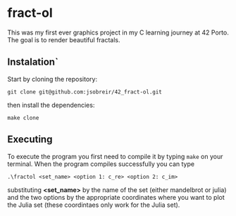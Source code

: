 # fract-ol
This was my first ever graphics project in my C learning journey at 42 Porto. The goal is to render beautiful fractals.

## Instalation`
Start by cloning the repository:
```
git clone git@github.com:jsobreir/42_fract-ol.git
```

then install the dependencies:
```
make clone
```

## Executing
To execute the program you first need to compile it by typing `make` on your terminal.
When the program compiles successfully you can type
```
.\fractol <set_name> <option 1: c_re> <option 2: c_im>
```
substituting **<set_name>** by the name of the set (either mandelbrot or julia) and the two options by the appropriate coordinates where you want to plot the Julia set (these coordintaes only work for the Julia set).